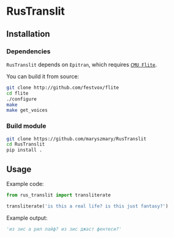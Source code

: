 # RusTranslit

## Installation

### Dependencies

`RusTranslit` depends on `Epitran`, which requires [`CMU Flite`](https://github.com/festvox/flite).

You can build it from source:

```sh
git clone http://github.com/festvox/flite
cd flite
./configure
make
make get_voices
```

### Build module

```sh
git clone https://github.com/maryszmary/RusTranslit
cd RusTranslit
pip install .
```

## Usage

Example code:

```python
from rus_translit import transliterate

transliterate('is this a real life? is this just fantasy?')
```

Example output:
```python
'из зис а рил лайф? из зис джаст фентеси?'
```